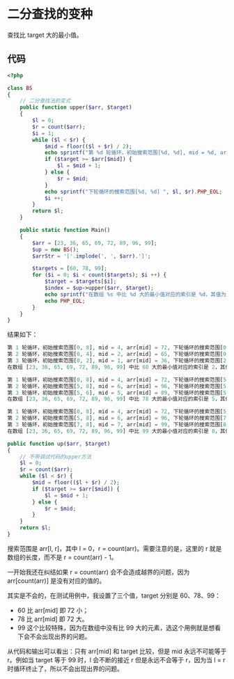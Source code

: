 # 二分查找的变种

查找比 target 大的最小值。

## 代码

```PHP
<?php

class BS
{
    // 二分查找法的变式
    public function upper($arr, $target)
    {
        $l = 0;
        $r = count($arr);
        $i = 1;
        while ($l < $r) {
            $mid = floor(($l + $r) / 2);
            echo sprintf("第 %d 轮循环，初始搜索范围[%d, %d], mid = %d, arr[mid] = %d, ", $i, $l, $r, $mid, $arr[$mid]);
            if ($target >= $arr[$mid]) {
                $l = $mid + 1;
            } else {
                $r = $mid;
            }
            echo sprintf("下轮循环的搜索范围[%d, %d] ", $l, $r).PHP_EOL;
            $i ++;
        }
        return $l;
    }

    public static function Main()
    {
        $arr = [23, 36, 65, 69, 72, 89, 96, 99];
        $up = new BS();
        $arrStr = '['.implode(', ', $arr).']';

        $targets = [60, 78, 99];
        for ($i = 0; $i < count($targets); $i ++) {
            $target = $targets[$i];
            $index = $up->upper($arr, $target);
            echo sprintf("在数组 %s 中比 %d 大的最小值对应的索引是 %d，其值为：%d。", $arrStr,$target, $index, $arr[$index]).PHP_EOL;
            echo PHP_EOL;
        }
    }
}
```

结果如下：

```PHP
第 1 轮循环，初始搜索范围[0, 8], mid = 4, arr[mid] = 72, 下轮循环的搜索范围[0, 4] 
第 2 轮循环，初始搜索范围[0, 4], mid = 2, arr[mid] = 65, 下轮循环的搜索范围[0, 2] 
第 3 轮循环，初始搜索范围[0, 2], mid = 1, arr[mid] = 36, 下轮循环的搜索范围[2, 2] 
在数组 [23, 36, 65, 69, 72, 89, 96, 99] 中比 60 大的最小值对应的索引是 2，其值为：65。

第 1 轮循环，初始搜索范围[0, 8], mid = 4, arr[mid] = 72, 下轮循环的搜索范围[5, 8] 
第 2 轮循环，初始搜索范围[5, 8], mid = 6, arr[mid] = 96, 下轮循环的搜索范围[5, 6] 
第 3 轮循环，初始搜索范围[5, 6], mid = 5, arr[mid] = 89, 下轮循环的搜索范围[5, 5] 
在数组 [23, 36, 65, 69, 72, 89, 96, 99] 中比 78 大的最小值对应的索引是 5，其值为：89。

第 1 轮循环，初始搜索范围[0, 8], mid = 4, arr[mid] = 72, 下轮循环的搜索范围[5, 8] 
第 2 轮循环，初始搜索范围[5, 8], mid = 6, arr[mid] = 96, 下轮循环的搜索范围[7, 8] 
第 3 轮循环，初始搜索范围[7, 8], mid = 7, arr[mid] = 99, 下轮循环的搜索范围[8, 8] 
在数组 [23, 36, 65, 69, 72, 89, 96, 99] 中比 99 大的最小值对应的索引是 8，其值为：0。
```

```PHP
public function up($arr, $target)
{
    // 不带调试代码的upper方法
    $l = 0;
    $r = count($arr);
    while ($l < $r) {
        $mid = floor(($l + $r) / 2);
        if ($target >= $arr[$mid]) {
            $l = $mid + 1;
        } else {
            $r = $mid;
        }
    }
    return $l;
}
```

搜索范围是 arr[l, r]，其中 l = 0，r = count(arr)。需要注意的是，这里的 r 就是数组的长度，而不是 r = count(arr) - 1。

一开始我还在纠结如果 r = count(arr) 会不会造成越界的问题，因为 arr[count(arr)] 是没有对应的值的。

其实是不会的，在测试用例中，我设置了三个值，target 分别是 60、78、99：

- 60 比 arr[mid] 即 72 小；
- 78 比 arr[mid] 即 72 大。
- 99 这个比较特殊，因为在数组中没有比 99 大的元素，选这个用例就是想看下会不会出现出界的问题。

从代码和输出可以看出：只有 arr[mid] 和 target 比较，但是 mid 永远不可能等于 r。例如当 target 等于 99 时，l 会不断的接近 r 但是永远不会等于 r，因为当 l = r 时循环终止了，所以不会出现出界的问题。
